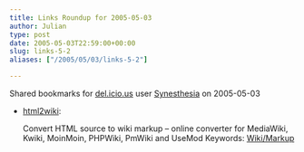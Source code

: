 ```yaml
---
title: Links Roundup for 2005-05-03
author: Julian
type: post
date: 2005-05-03T22:59:00+00:00
slug: links-5-2 
aliases: ["/2005/05/03/links-5-2"]

---
```

Shared bookmarks for [del.icio.us][1] user  [Synesthesia][2] on 2005-05-03

  * [html2wiki][3]:
  
    Convert HTML source to wiki markup &#8211; online converter for MediaWiki, Kwiki, MoinMoin, PHPWiki, PmWiki and UseMod Keywords: [Wiki/Markup][4]

 [1]: https://del.icio.us/
 [2]: https://del.icio.us/synesthesia
 [3]: https://diberri.dyndns.org/html2wiki.html "https://diberri.dyndns.org/html2wiki.html"
 [4]: https://del.icio.us/synesthesia/Wiki/Markup